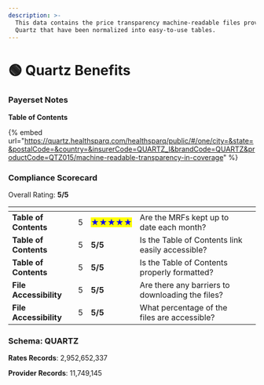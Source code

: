 ```yaml
---
description: >-
  This data contains the price transparency machine-readable files provided by
  Quartz that have been normalized into easy-to-use tables.
---
```


# 🟢 Quartz Benefits

### Payerset Notes

**Table of Contents**

{% embed url="https://quartz.healthsparq.com/healthsparq/public/#/one/city=&state=&postalCode=&country=&insurerCode=QUARTZ_I&brandCode=QUARTZ&productCode=QTZ015/machine-readable-transparency-in-coverage" %}

### Compliance Scorecard

Overall Rating: **5/5**

<table data-view="cards"><thead><tr><th></th><th data-type="rating" data-max="5"></th><th></th><th></th><th data-hidden data-card-cover data-type="files"></th></tr></thead><tbody><tr><td><strong>Table of Contents</strong></td><td>5</td><td><mark style="color:blue;"><strong>★★★★★</strong></mark></td><td>Are the MRFs kept up to date each month?</td><td></td></tr><tr><td><strong>Table of Contents</strong></td><td>5</td><td><strong>5/5</strong></td><td>Is the Table of Contents link easily accessible?</td><td></td></tr><tr><td><strong>Table of Contents</strong></td><td>5</td><td><strong>5/5</strong></td><td>Is the Table of Contents properly formatted?</td><td></td></tr><tr><td><strong>File Accessibility</strong></td><td>5</td><td><strong>5/5</strong></td><td>Are there any barriers to downloading the files?</td><td></td></tr><tr><td><strong>File Accessibility</strong></td><td>5</td><td><strong>5/5</strong></td><td>What percentage of the files are accessible?</td><td></td></tr></tbody></table>

### Schema: QUARTZ

**Rates Records**: 2,952,652,337

**Provider Records**: 11,749,145
